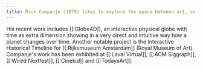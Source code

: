 ```yaml
---
title: Rick Companje (1979) likes to explore the space between art, science and technology. With a background in Computer Science, Interaction Design and Media Technology and working as a media artist and inventor, Rick Companje tries to combine the forces of his favorite disciplines.
---
```

His recent work includes [[:Globe4D]], an interactive physical globe with time as extra dimension showing in a very direct and intuitive way how a planet changes over time. Another notable project is the Interactive Historical Timeline for [[:Rijksmuseum Amsterdam]] (Royal Museum of Art).
Companje's work has been exhibited at [[:Laval Virtual]], [[:ACM Siggraph]], [[:Wired Nextfest]], [[:Cinekid]] and [[:TodaysArt]].
